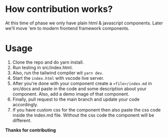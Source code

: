 # How contribution works?

At this time of phase we only have plain html & javascript components. Later we'll move 'em to modern frontend framework components.

# Usage

1. Clone the repo and do yarn install.
2. Run testing in src/index.html.
3. Also, run the tailwind compiler wit `yarn dev`.
4. Start the `index.html` with vscode live server.
5. After you're done with your component create a `<file>/index.md` in src/docs and paste in the code and some description about your component. Also, add a demo image of that component.
6. Finally, pull request to the main branch and update your code accordingly.
7. If you have custom css for the component then also paste the css code inside the index.md file. Without the css code the component will be different.

**Thanks for contributing**
